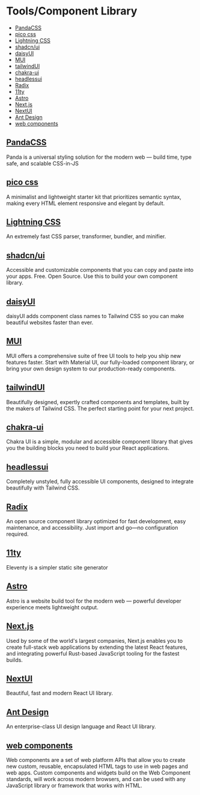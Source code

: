 # Tools/Component Library
- [PandaCSS](#pandacss)
- [pico css](#pico-css)
- [Lightning CSS](#lightning-css)
- [shadcn/ui](#shadcnui)
- [daisyUI](#daisyui)
- [MUI](#mui)
- [tailwindUI](#tailwindui)
- [chakra-ui](#chakra-ui)
- [headlessui](#headlessui)
- [Radix](#radix)
- [11ty](#11ty)
- [Astro](#astro)
- [Next.js](#nextjs)
- [NextUI](#nextui)
- [Ant Design](#ant-design)
- [web components](web-components)

## [PandaCSS](https://panda-css.com/)
Panda is a universal styling solution for the modern web —
build time, type safe, and scalable CSS-in-JS

## [pico css](https://picocss.com/)
A minimalist and lightweight starter kit that prioritizes semantic syntax, making every HTML element responsive and elegant by default.

## [Lightning CSS](https://lightningcss.dev/)
An extremely fast CSS parser, transformer, bundler, and minifier.

## [shadcn/ui](https://ui.shadcn.com/)
Accessible and customizable components that you can copy and paste into your apps. Free. Open Source. Use this to build your own component library.

## [daisyUI](https://daisyui.com/)
daisyUI adds component class names to Tailwind CSS
so you can make beautiful websites faster than ever.

## [MUI](https://mui.com/)
MUI offers a comprehensive suite of free UI tools to help you ship new features faster. Start with Material UI, our fully-loaded component library, or bring your own design system to our production-ready components.

## [tailwindUI](https://tailwindui.com/)
Beautifully designed, expertly crafted components and templates, built by the makers of Tailwind CSS. The perfect starting point for your next project.

## [chakra-ui](https://chakra-ui.com/)
Chakra UI is a simple, modular and accessible component library that gives you the building blocks you need to build your React applications.

## [headlessui](https://headlessui.com/)
Completely unstyled, fully accessible UI components, designed to integrate beautifully with Tailwind CSS.

## [Radix](https://www.radix-ui.com/)
An open source component library optimized for fast development, easy maintenance, and accessibility. Just import and go—no configuration required.

## [11ty](https://www.11ty.dev/)
Eleventy is a simpler static site generator

## [Astro](https://astro.build/)
Astro is a website build tool for the modern web —
powerful developer experience meets lightweight output.

## [Next.js](https://nextjs.org/)
Used by some of the world's largest companies, Next.js enables you to create full-stack web applications by extending the latest React features, and integrating powerful Rust-based JavaScript tooling for the fastest builds.

## [NextUI](https://nextui.org/)
Beautiful, fast and modern React UI library.

## [Ant Design](https://ant.design/)
An enterprise-class UI design language and React UI library.

## [web components](https://www.webcomponents.org/)
Web components are a set of web platform APIs that allow you to create new custom, reusable, encapsulated HTML tags to use in web pages and web apps. Custom components and widgets build on the Web Component standards, will work across modern browsers, and can be used with any JavaScript library or framework that works with HTML.
